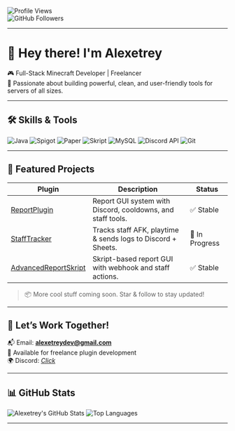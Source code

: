 <!-- GitHub Profile README for alexetrey -->

![Profile Views](https://komarev.com/ghpvc/?username=alexetrey&style=flat-square)  
![GitHub Followers](https://img.shields.io/github/followers/alexetrey?style=social)

---

# 👋 Hey there! I'm **Alexetrey**

🎮 Full-Stack Minecraft Developer | Freelancer  
🧠 Passionate about building powerful, clean, and user-friendly tools for servers of all sizes.  

---

## 🛠️ Skills & Tools

![Java](https://img.shields.io/badge/Java-ED8B00?style=for-the-badge&logo=java&logoColor=white)
![Spigot](https://img.shields.io/badge/Spigot-Powered-orange?style=for-the-badge)
![Paper](https://img.shields.io/badge/Paper-API-white?style=for-the-badge)
![Skript](https://img.shields.io/badge/Skript-Advanced-lightgrey?style=for-the-badge)
![MySQL](https://img.shields.io/badge/MySQL-00758F?style=for-the-badge&logo=mysql&logoColor=white)
![Discord API](https://img.shields.io/badge/Discord-Webhook-blue?style=for-the-badge&logo=discord)
![Git](https://img.shields.io/badge/Git-VersionControl-orange?style=for-the-badge)

---

## 🚀 Featured Projects

| Plugin | Description | Status |
|--------|-------------|--------|
| [ReportPlugin](https://github.com/alexetrey/ReportPlugin) | Report GUI system with Discord, cooldowns, and staff tools. | ✅ Stable |
| [StaffTracker](https://github.com/alexetrey/StaffTracker) | Tracks staff AFK, playtime & sends logs to Discord + Sheets. | 🚧 In Progress |
| [AdvancedReportSkript](https://github.com/alexetrey/AdvancedReportSkript) | Skript-based report GUI with webhook and staff actions. | ✅ Stable |

> 📦 More cool stuff coming soon. Star & follow to stay updated!

---

## 📩 Let’s Work Together!

📬 Email: **alexetreydev@gmail.com**  
🤝 Available for freelance plugin development  
🌍 Discord: *[Click](https://discord.gg/JU92xmESGb)*

---

## 📊 GitHub Stats

![Alexetrey's GitHub Stats](https://github-readme-stats.vercel.app/api?username=alexetrey&show_icons=true&theme=tokyonight)
![Top Languages](https://github-readme-stats.vercel.app/api/top-langs/?username=alexetrey&layout=compact&theme=tokyonight)

---
